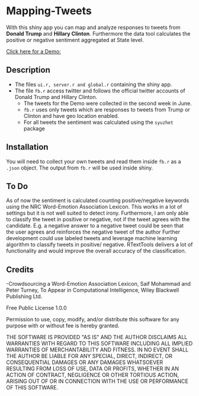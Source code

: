 # Mapping-Tweets 
With this shiny app you can map and analyze responses to tweets from **Donald Trump** and **Hillary Clinton**. Furthermore the data tool calculates the positive or negative sentiment aggregated at State level.

<a href="https://jonaskr.shinyapps.io/twitter_1/">Click here for a Demo:</a> 

## Description
- The files `ui.r, server.r and global.r` containing the shiny app. 
- The file `fb.r` access twitter and follows the official twitter accounts of Donald Trump and Hillary Clinton.
  - The tweets for the Demo were collected in the second week in June.
  - `fb.r` uses only tweets which are responses to tweets from Trump or Clinton and have geo location enabled. 
  - For all tweets the sentiment was calculated using the `syuzhet` package
  

## Installation 
You will need to collect your own tweets and read them inside `fb.r` as a `.json` object. The output from `fb.r` will be used inside shiny.

## To Do
As of now the sentiment is calculated counting positive/negative keywords using the NRC Word-Emotion Association Lexicon. This works in a lot of settings but it is not well suited to detect irony. 
Furthermore, I am only able to classify the tweet in positive or negative, not if the tweet agrees with the candidate. E.g. a negative answer to a negative tweet could be seen that the user agrees and reinforces the negative tweet of the author
Further development could use labeled tweets and leverage machine learning algorithm to classify tweets in positive/ negative. RTextTools delivers a lot of functionality and would improve the overall accuracy of the classification. 


## Credits
-Crowdsourcing a Word-Emotion Association Lexicon, Saif Mohammad and Peter Turney, To Appear in Computational Intelligence, Wiley Blackwell Publishing Ltd.

Free Public License 1.0.0

Permission to use, copy, modify, and/or distribute this software for
any purpose with or without fee is hereby granted.

THE SOFTWARE IS PROVIDED "AS IS" AND THE AUTHOR DISCLAIMS ALL
WARRANTIES WITH REGARD TO THIS SOFTWARE INCLUDING ALL IMPLIED WARRANTIES
OF MERCHANTABILITY AND FITNESS. IN NO EVENT SHALL THE AUTHOR BE LIABLE
FOR ANY SPECIAL, DIRECT, INDIRECT, OR CONSEQUENTIAL DAMAGES OR ANY
DAMAGES WHATSOEVER RESULTING FROM LOSS OF USE, DATA OR PROFITS, WHETHER IN
AN ACTION OF CONTRACT, NEGLIGENCE OR OTHER TORTIOUS ACTION, ARISING OUT
OF OR IN CONNECTION WITH THE USE OR PERFORMANCE OF THIS SOFTWARE.
